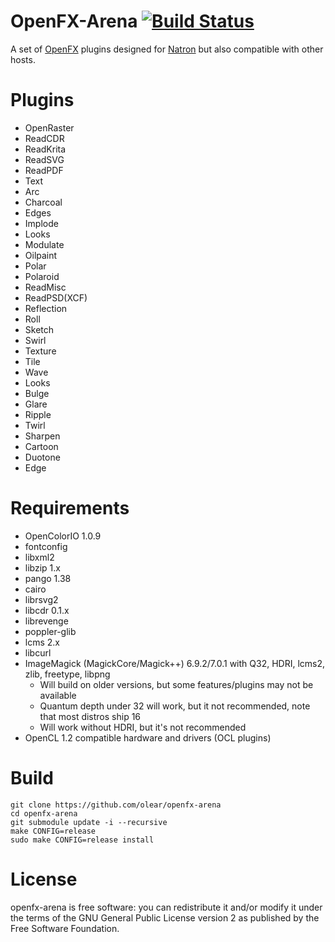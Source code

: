 OpenFX-Arena [![Build Status](https://travis-ci.org/olear/openfx-arena.svg)](https://travis-ci.org/olear/openfx-arena)
============

A set of [OpenFX](http://openfx.sf.net) plugins designed for [Natron](http://natron.fr) but also compatible with other hosts.

Plugins
=======

 * OpenRaster
 * ReadCDR
 * ReadKrita
 * ReadSVG
 * ReadPDF
 * Text
 * Arc
 * Charcoal
 * Edges
 * Implode
 * Looks
 * Modulate
 * Oilpaint
 * Polar
 * Polaroid
 * ReadMisc
 * ReadPSD(XCF)
 * Reflection
 * Roll
 * Sketch
 * Swirl
 * Texture
 * Tile
 * Wave
 * Looks
 * Bulge
 * Glare
 * Ripple
 * Twirl
 * Sharpen
 * Cartoon
 * Duotone
 * Edge

Requirements
============

 * OpenColorIO 1.0.9
 * fontconfig
 * libxml2
 * libzip 1.x
 * pango 1.38
 * cairo 
 * librsvg2
 * libcdr 0.1.x
 * librevenge
 * poppler-glib
 * lcms 2.x
 * libcurl
 * ImageMagick (MagickCore/Magick++) 6.9.2/7.0.1 with Q32, HDRI, lcms2, zlib, freetype, libpng
   * Will build on older versions, but some features/plugins may not be available
   * Quantum depth under 32 will work, but it not recommended, note that most distros ship 16
   * Will work without HDRI, but it's not recommended
 * OpenCL 1.2 compatible hardware and drivers (OCL plugins)


Build
=====

```
git clone https://github.com/olear/openfx-arena
cd openfx-arena
git submodule update -i --recursive
make CONFIG=release
sudo make CONFIG=release install
```

License
=======

openfx-arena is free software: you can redistribute it and/or modify it under the terms of the GNU General Public License version 2 as published by the Free Software Foundation.
